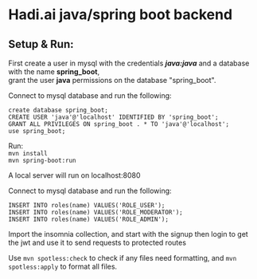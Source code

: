 # Hadi.ai java/spring boot backend

## Setup & Run:

First create a user in mysql with the credentials **_java:java_** and a database with the name **spring_boot**,  
grant the user **java** permissions on the database "spring_boot".

Connect to mysql database and run the following:

```
create database spring_boot;
CREATE USER 'java'@'localhost' IDENTIFIED BY 'spring_boot';
GRANT ALL PRIVILEGES ON spring_boot . * TO 'java'@'localhost';
use spring_boot;
```

Run:  
`mvn install`  
`mvn spring-boot:run`

A local server will run on localhost:8080

Connect to mysql database and run the following:

```
INSERT INTO roles(name) VALUES('ROLE_USER');
INSERT INTO roles(name) VALUES('ROLE_MODERATOR');
INSERT INTO roles(name) VALUES('ROLE_ADMIN');
```

Import the insomnia collection, and start with the signup
then login to get the jwt and use it to send requests to protected routes

Use `mvn spotless:check` to check if any files need formatting, and `mvn spotless:apply` to format all files.
